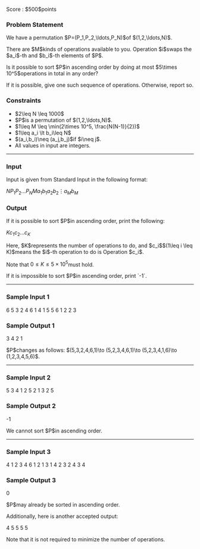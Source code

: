 
<div>

<span>

<span>

<p>
Score : $500$points
</p>

<div>

<section>

### **Problem Statement**

<p>
We have a permutation $P=(P_1,P_2,\ldots,P_N)$of $(1,2,\ldots,N)$.
</p>

<p>
There are $M$kinds of operations available to you. Operation $i$swaps the $a_i$-th and $b_i$-th elements of $P$.
</p>

<p>
Is it possible to sort $P$in ascending order by doing at most $5\times 10^5$operations in total in any order?
</p>

<p>
If it is possible, give one such sequence of operations. Otherwise, report so.
</p>

</section>

</div>

<div>

<section>

### **Constraints**

<ul>

<li>
$2\leq N \leq 1000$
</li>

<li>
$P$is a permutation of $(1,2,\ldots,N)$.
</li>

<li>
$1\leq M \leq \min(2\times 10^5, \frac{N(N-1)}{2})$
</li>

<li>
$1\leq a_i \lt b_i\leq N$
</li>

<li>
$(a_i,b_i)\neq (a_j,b_j)$if $i\neq j$.
</li>

<li>
All values in input are integers.
</li>

</ul>

</section>

</div>

---

<div>

<div>

<section>

### **Input**

<p>
Input is given from Standard Input in the following format:
</p>

<div>

$N$$P_1$$P_2$$\ldots$$P_N$$M$$a_1$$b_1$$a_2$$b_2$$\vdots$$a_M$$b_M$
</div>

</section>

</div>

<div>

<section>

### **Output**

<p>
If it is possible to sort $P$in ascending order, print the following:
</p>

<div>

$K$$c_1$$c_2$$\ldots$$c_K$
</div>

<p>
Here, $K$represents the number of operations to do, and $c_i$$(1\leq i \leq K)$means the $i$-th operation to do is Operation $c_i$.

Note that $0\leq K \leq 5\times 10^5$must hold.
</p>

<p>
If it is impossible to sort $P$in ascending order, print `-1`.
</p>

</section>

</div>

</div>

---

<div>

<section>

### **Sample Input 1**

<div>

6
5 3 2 4 6 1
4
1 5
5 6
1 2
2 3

</div>

</section>

</div>

<div>

<section>

### **Sample Output 1**

<div>

3
4 2 1

</div>

<p>
$P$changes as follows: $(5,3,2,4,6,1)\to (5,2,3,4,6,1)\to (5,2,3,4,1,6)\to (1,2,3,4,5,6)$.
</p>

</section>

</div>

---

<div>

<section>

### **Sample Input 2**

<div>

5
3 4 1 2 5
2
1 3
2 5

</div>

</section>

</div>

<div>

<section>

### **Sample Output 2**

<div>

-1

</div>

<p>
We cannot sort $P$in ascending order.
</p>

</section>

</div>

---

<div>

<section>

### **Sample Input 3**

<div>

4
1 2 3 4
6
1 2
1 3
1 4
2 3
2 4
3 4

</div>

</section>

</div>

<div>

<section>

### **Sample Output 3**

<div>

0


</div>

<p>
$P$may already be sorted in ascending order.
</p>

<p>
Additionally, here is another accepted output:
</p>

<div>

4
5 5 5 5

</div>

<p>
Note that it is not required to minimize the number of operations.
</p>

</section>

</div>

</span>

</span>

</div>
